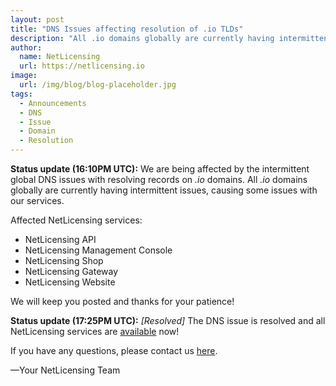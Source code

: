 ```yaml
---
layout: post
title: "DNS Issues affecting resolution of .io TLDs"
description: "All .io domains globally are currently having intermittent issues, causing some issues with our services."
author:
  name: NetLicensing
  url: https://netlicensing.io
image:
  url: /img/blog/blog-placeholder.jpg
tags:
  - Announcements
  - DNS
  - Issue
  - Domain
  - Resolution
---
```


**Status update (16:10PM UTC):** We are being affected by the intermittent global DNS issues with resolving records on *.io* domains.
All *.io* domains globally are currently having intermittent issues, causing some issues with our services.

Affected NetLicensing services:

- NetLicensing API
- NetLicensing Management Console
- NetLicensing Shop
- NetLicensing Gateway
- NetLicensing Website

We will keep you posted and thanks for your patience!

**Status update (17:25PM UTC):** *[Resolved]* The DNS issue is resolved and all NetLicensing services are [available](https://status.netlicensing.io) now!

If you have any questions, please contact us <a href='mailto:info@netlicensing.io'>here</a>.

—Your NetLicensing Team
